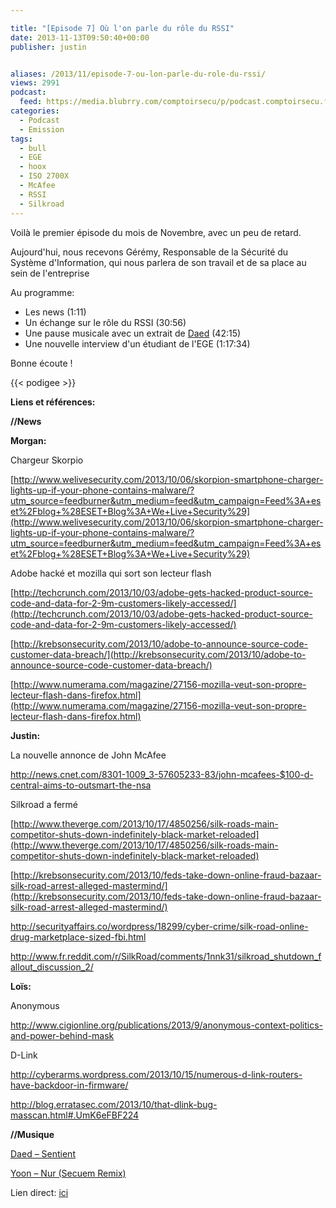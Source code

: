 ```yaml
---

title: "[Episode 7] Où l'on parle du rôle du RSSI"
date: 2013-11-13T09:50:40+00:00
publisher: justin


aliases: /2013/11/episode-7-ou-lon-parle-du-role-du-rssi/
views: 2991
podcast:
  feed: https://media.blubrry.com/comptoirsecu/p/podcast.comptoirsecu.fr/CSEC.EP07.2013-11-13.RSSI.mp3
categories:
  - Podcast
  - Emission
tags:
  - bull
  - EGE
  - hoox
  - ISO 2700X
  - McAfee
  - RSSI
  - Silkroad
---
```

Voilà le premier épisode du mois de Novembre, avec un peu de retard.

Aujourd'hui, nous recevons Gérémy, Responsable de la Sécurité du Système d'Information, qui nous parlera de son travail et de sa place au sein de l'entreprise

Au programme:

  * Les news (1:11)
  * Un échange sur le rôle du RSSI (30:56)
  * Une pause musicale avec un extrait de [Daed](https://soundcloud.com/daed/sentient) (42:15)
  * Une nouvelle interview d'un étudiant de l'EGE (1:17:34)

Bonne écoute !



{{< podigee >}}






**Liens et références:**

**//News**

**Morgan:**

Chargeur Skorpio

[http://www.welivesecurity.com/2013/10/06/skorpion-smartphone-charger-lights-up-if-your-phone-contains-malware/?utm_source=feedburner&utm_medium=feed&utm_campaign=Feed%3A+eset%2Fblog+%28ESET+Blog%3A+We+Live+Security%29](http://www.welivesecurity.com/2013/10/06/skorpion-smartphone-charger-lights-up-if-your-phone-contains-malware/?utm_source=feedburner&utm_medium=feed&utm_campaign=Feed%3A+eset%2Fblog+%28ESET+Blog%3A+We+Live+Security%29)

Adobe hacké et mozilla qui sort son lecteur flash

[http://techcrunch.com/2013/10/03/adobe-gets-hacked-product-source-code-and-data-for-2-9m-customers-likely-accessed/](http://techcrunch.com/2013/10/03/adobe-gets-hacked-product-source-code-and-data-for-2-9m-customers-likely-accessed/)


  [http://krebsonsecurity.com/2013/10/adobe-to-announce-source-code-customer-data-breach/](http://krebsonsecurity.com/2013/10/adobe-to-announce-source-code-customer-data-breach/)



  [http://www.numerama.com/magazine/27156-mozilla-veut-son-propre-lecteur-flash-dans-firefox.html](http://www.numerama.com/magazine/27156-mozilla-veut-son-propre-lecteur-flash-dans-firefox.html)



  <strong>Justin:</strong>



  La nouvelle annonce de John McAfee



  <a href="http://news.cnet.com/8301-1009_3-57605233-83/john-mcafees-$100-d-central-aims-to-outsmart-the-nsa">http://news.cnet.com/8301-1009_3-57605233-83/john-mcafees-$100-d-central-aims-to-outsmart-the-nsa</a>



  Silkroad a fermé



  [http://www.theverge.com/2013/10/17/4850256/silk-roads-main-competitor-shuts-down-indefinitely-black-market-reloaded](http://www.theverge.com/2013/10/17/4850256/silk-roads-main-competitor-shuts-down-indefinitely-black-market-reloaded)



  [http://krebsonsecurity.com/2013/10/feds-take-down-online-fraud-bazaar-silk-road-arrest-alleged-mastermind/](http://krebsonsecurity.com/2013/10/feds-take-down-online-fraud-bazaar-silk-road-arrest-alleged-mastermind/)



  <a href="http://securityaffairs.co/wordpress/18299/cyber-crime/silk-road-online-drug-marketplace-sized-fbi.html">http://securityaffairs.co/wordpress/18299/cyber-crime/silk-road-online-drug-marketplace-sized-fbi.html</a>



  <a href="http://www.fr.reddit.com/r/SilkRoad/comments/1nnk31/silkroad_shutdown_fallout_discussion_2/">http://www.fr.reddit.com/r/SilkRoad/comments/1nnk31/silkroad_shutdown_fallout_discussion_2/</a>



  <strong>Loïs:</strong>



  Anonymous



  <a href="http://www.cigionline.org/publications/2013/9/anonymous-context-politics-and-power-behind-mask">http://www.cigionline.org/publications/2013/9/anonymous-context-politics-and-power-behind-mask</a>



  D-Link



  <a href="http://cyberarms.wordpress.com/2013/10/15/numerous-d-link-routers-have-backdoor-in-firmware/">http://cyberarms.wordpress.com/2013/10/15/numerous-d-link-routers-have-backdoor-in-firmware/</a>



  <a href="http://blog.erratasec.com/2013/10/that-dlink-bug-masscan.html#.UmK6eFBF224">http://blog.erratasec.com/2013/10/that-dlink-bug-masscan.html#.UmK6eFBF224</a>



  <strong>//Musique</strong>



  <a href="https://soundcloud.com/daed/sentient">Daed – Sentient</a>



  <a href="https://soundcloud.com/secuem/yoon-nur-secuem-remix">Yoon – Nur (Secuem Remix)</a>






  Lien direct: <a href="https://media.blubrry.com/comptoirsecu/p/www.comptoirsecu.fr/Episode/ComptoirSecu_Episode_07_RSSI.mp3">ici</a>
